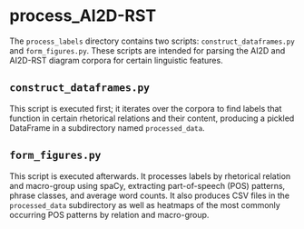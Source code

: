 # process_AI2D-RST

The `process_labels` directory contains two scripts: `construct_dataframes.py` and `form_figures.py`. These scripts are intended for parsing the AI2D and AI2D-RST diagram corpora for certain linguistic features.

## `construct_dataframes.py`

This script is executed first; it iterates over the corpora to find labels that function in certain rhetorical relations and their content, producing a pickled DataFrame in a subdirectory named `processed_data`.

## `form_figures.py`

This script is executed afterwards. It processes labels by rhetorical relation and macro-group using spaCy, extracting part-of-speech (POS) patterns, phrase classes, and average word counts. It also produces CSV files in the `processed_data` subdirectory as well as heatmaps of the most commonly occurring POS patterns by relation and macro-group.
